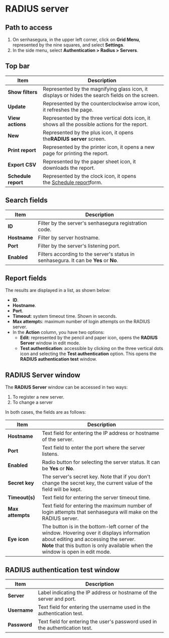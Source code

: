 # RADIUS server

## Path to access

1. On senhasegura, in the upper left corner, click on **Grid Menu**, represented by the nine squares, and select **Settings**.
2. In the side menu, select **Authentication > Radius > Servers**.

## Top bar

| Item                 | Description                                                                                                                                                                                          |
| -------------------- | ---------------------------------------------------------------------------------------------------------------------------------------------------------------------------------------------------- |
| **Show filters**    | Represented by the magnifying glass icon, it displays or hides the search fields on the screen.                                                                                                      |
| **Update**          | Represented by the counterclockwise arrow icon, it refreshes the page.                                                                                                                               |
| **View actions**    | Represented by the three vertical dots icon, it shows all the possible actions for the report.                                                                                                       |
| **New**             | Represented by the plus icon, it opens the**RADIUS server** screen.                                                                                                                            |
| **Print report**    | Represented by the printer icon, it opens a new page for printing the report.                                                                                                                        |
| **Export CSV**      | Represented by the paper sheet icon, it downloads the report.                                                                                                                                        |
| **Schedule report** | Represented by the clock icon, it opens the [Schedule report](https://docs.senhasegura.io/v3-31/docs/en/general-information-how-to-issue-download-and-schedule-device-reports#scheduling-reports)form. |

## Search fields

| Item               | Description                                                                             |
| ------------------ | --------------------------------------------------------------------------------------- |
| **ID**       | Filter by the server's senhasegura registration code.                                   |
| **Hostname** | Filter by server hostname.                                                              |
| **Port**     | Filter by the server's listening port.                                                  |
| **Enabled**  | Filters according to the server's status in senhasegura. It can be **Yes** or **No**. |

## Report fields

The results are displayed in a list, as shown below:

* **ID**.
* **Hostname**.
* **Port**.
* **Timeout**: system timeout time. Shown in seconds.
* **Max attempt**s: maximum number of login attempts on the RADIUS server.
* In the **Action** column, you have two options:
  * **Edit**: represented by the pencil and paper icon, opens the **RADIUS Server** window in edit mode.
  * **Test authentication**: accessible by clicking on the three vertical dots icon and selecting the **Test authentication** option. This opens the **RADIUS authentication test** window.

## RADIUS Server window

The **RADIUS Server** window can be accessed in two ways:

1. To register a new server.
2. To change a server

In both cases, the fields are as follows:

| Item                   | Description                                                                                                                                                                                                                       |
| ---------------------- | --------------------------------------------------------------------------------------------------------------------------------------------------------------------------------------------------------------------------------- |
| **Hostname**     | Text field for entering the IP address or hostname of the server.                                                                                                                                                                 |
| **Port**         | Text field to enter the port where the server listens.                                                                                                                                                                            |
| **Enabled**      | Radio button for selecting the server status. It can be **Yes** or **No**.                                                                                                                                                      |
| **Secret key**   | The server's secret key. Note that if you don't change the secret key, the current value of the field will be kept.                                                                                                               |
| **Timeout(s)**   | Text field for entering the server timeout time.                                                                                                                                                                                  |
| **Max attempts** | Text field for entering the maximum number of login attempts that senhasegura will make on the RADIUS server.                                                                                                                     |
| **Eye icon**     | The button is in the bottom-left corner of the window. Hovering over it displays information about editing and accessing the server.<br />**Note** that this button is only available when the window is open in edit mode. |

## RADIUS authentication test window

| Item          | Description                                                                  |
| ------------- | ---------------------------------------------------------------------------- |
| **Server**   | Label indicating the IP address or hostname of the server and port.          |
| **Username** | Text field for entering the username used in the authentication test.        |
| **Password** | Text field for entering the user's password used in the authentication test. |
